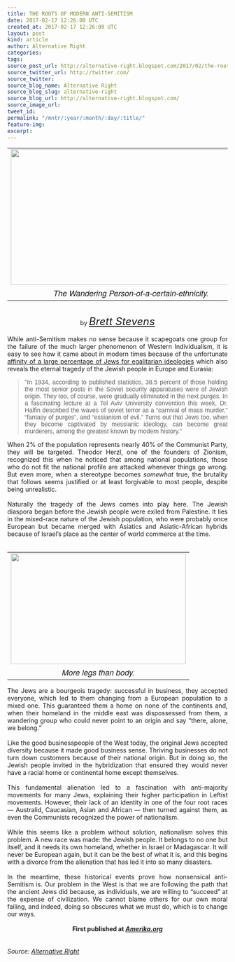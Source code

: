 ```yaml
---
title: THE ROOTS OF MODERN ANTI-SEMITISM
date: 2017-02-17 12:26:00 UTC
created_at: 2017-02-17 12:26:00 UTC
layout: post
kind: article
author: Alternative Right
categories: 
tags: 
source_post_url: http://alternative-right.blogspot.com/2017/02/the-roots-of-modern-anti-semitism.html
source_twitter_url: http://twitter.com/
source_twitter: 
source_blog_name: Alternative Right
source_blog_slug: alternative-right
source_blog_url: http://alternative-right.blogspot.com/
source_image_url: 
tweet_id: 
permalink: "/mntr/:year/:month/:day/:title/"
feature-img: 
excerpt: 
---
```

<div dir="ltr" style="text-align: left;"><div class="separator" style="clear: both; text-align: center;"></div><div class="separator" style="clear: both; text-align: center;"></div><div class="separator" style="clear: both; text-align: center;"></div><table align="center" cellpadding="0" cellspacing="0" class="tr-caption-container" style="margin-left: auto; margin-right: auto; text-align: center;"><tbody><tr><td style="text-align: center;"><a href="https://2.bp.blogspot.com/-e6H5bxdC3Og/WKbri7rcMQI/AAAAAAAAVdk/e--o6JROJCAHoLKMbk---YUOEnRRgZJjgCLcB/s1600/WandJew.png" style="margin-left: auto; margin-right: auto;"><img border="0" height="310" src="https://2.bp.blogspot.com/-e6H5bxdC3Og/WKbri7rcMQI/AAAAAAAAVdk/e--o6JROJCAHoLKMbk---YUOEnRRgZJjgCLcB/s400/WandJew.png" width="550"></a></td></tr><tr><td class="tr-caption" style="text-align: center;"><span style='font-family: "helvetica neue" , "arial" , "helvetica" , sans-serif; font-size: large;'><i>The Wandering Person-of-a-certain-ethnicity.</i></span></td></tr></tbody></table><br><div style="text-align: center;">by <span style="font-size: x-large;"><i><a href="http://alternative-right.blogspot.com/search/label/Brett%20Stevens">Brett Stevens</a></i></span></div><br><div style="text-align: justify;">While anti-Semitism makes no sense because it scapegoats one group for the failure of the much larger phenomenon of Western Individualism, it is easy to see how it came about in modern times because of the unfortunate <a href="http://www.ynetnews.com/articles/0,7340,L-3342999,00.html">affinity of a large percentage of Jews for egalitarian ideologies</a> which also reveals the eternal tragedy of the Jewish people in Europe and Eurasia:</div><blockquote class="tr_bq"><a name="more"></a><div style="text-align: justify;"><span style='font-family: "verdana" , sans-serif;'>"In 1934, according to published statistics, 38.5 percent of those holding the most senior posts in the Soviet security apparatuses were of Jewish origin. They too, of course, were gradually eliminated in the next purges. In a fascinating lecture at a Tel Aviv University convention this week, Dr. Halfin described the waves of soviet terror as a “carnival of mass murder,” “fantasy of purges”, and “essianism of evil.” Turns out that Jews too, when they become captivated by messianic ideology, can become great murderers, among the greatest known by modern history." </span></div></blockquote><div style="text-align: justify;">When 2% of the population represents nearly 40% of the Communist Party, they will be targeted. Theodor Herzl, one of the founders of Zionism, recognized this when he noticed that among national populations, those who do not fit the national profile are attacked whenever things go wrong. But even more, when a stereotype becomes <i>somewhat </i>true, the brutality that follows seems justified or at least forgivable to most people, despite being unrealistic.</div><div style="text-align: justify;"><br></div><div style="text-align: justify;">Naturally the tragedy of the Jews comes into play here. The Jewish diaspora began before the Jewish people were exiled from Palestine. It lies in the mixed-race nature of the Jewish population, who were probably once European but became merged with Asiatics and Asiatic-African hybrids because of Israel’s place as the center of world commerce at the time.</div><div style="text-align: justify;"><br></div><div style="text-align: justify;"><table cellpadding="0" cellspacing="0" class="tr-caption-container" style="float: right; margin-left: 1em; text-align: right;"><tbody><tr><td style="text-align: center;"><a href="https://4.bp.blogspot.com/-kX5WXfZKdP8/WKbmVoUXxUI/AAAAAAAAVdE/goLL0TVkC8U5Li27d_e8rssB8f_ik-EVwCLcB/s1600/SpiderJew.png" style="clear: right; margin-bottom: 1em; margin-left: auto; margin-right: auto;"><img border="0" height="253" src="https://4.bp.blogspot.com/-kX5WXfZKdP8/WKbmVoUXxUI/AAAAAAAAVdE/goLL0TVkC8U5Li27d_e8rssB8f_ik-EVwCLcB/s400/SpiderJew.png" width="400"></a></td></tr><tr><td class="tr-caption" style="text-align: center;"><span style='font-family: "helvetica neue" , "arial" , "helvetica" , sans-serif; font-size: large;'><i>More legs than body.</i></span></td></tr></tbody></table>The Jews are a bourgeois tragedy: successful in business, they accepted everyone, which led to them changing from a European population to a mixed one. This guaranteed them a home on none of the continents and, when their homeland in the middle east was dispossessed from them, a wandering group who could never point to an origin and say “there, alone, we belong.”</div><div style="text-align: justify;"><br></div><div style="text-align: justify;">Like the good businesspeople of the West today, the original Jews accepted diversity because it made good business sense. Thriving businesses do not turn down customers because of their national origin. But in doing so, the Jewish people invited in the hybridization that ensured they would never have a racial home or continental home except themselves.</div><div style="text-align: justify;"><br></div><div style="text-align: justify;">This fundamental alienation led to a fascination with anti-majority movements for many Jews, explaining their higher participation in Leftist movements. However, their lack of an identity in one of the four root races — Australid, Caucasian, Asian and African — then turned against them, as even the Communists recognized the power of nationalism.</div><div style="text-align: justify;"><br></div><div style="text-align: justify;">While this seems like a problem without solution, nationalism solves this problem. A new race was made: the Jewish people. It belongs to no one but itself, and it needs its own homeland, whether in Israel or Madagascar. It will never be European again, but it can be the best of what it is, and this begins with a divorce from the alienation that has led it into so many disasters.</div><div style="text-align: justify;"><br></div><div style="text-align: justify;">In the meantime, these historical events prove how nonsensical anti-Semitism is. Our problem in the West is that we are following the path that the ancient Jews did because, as individuals, we are willing to “succeed” at the expense of civilization. We cannot blame others for our own moral failing, and indeed, doing so obscures what we must do, which is to change our ways.<br><br><div style="text-align: center;"><b>First published at <i><a href="http://www.amerika.org/">Amerika.org</a></i></b></div><br><div style="text-align: center;"><i><span style="font-family: inherit;"><span style='color: black; font-family: "arial" , "helvetica" , sans-serif; line-height: normal;'><span style="font-family: inherit;"> <img alt="" border="0" height="1" src="https://www.paypalobjects.com/en_US/i/scr/pixel.gif" width="1"></span></span></span></i></div></div></div><img src="http://feeds.feedburner.com/~r/blogspot/SBfLZ/~4/K5UgKKn3tk4" height="1" width="1" alt=""><div class="">
    <i>Source: <a href="http://alternative-right.blogspot.com/">Alternative Right</a></i>
</div>

